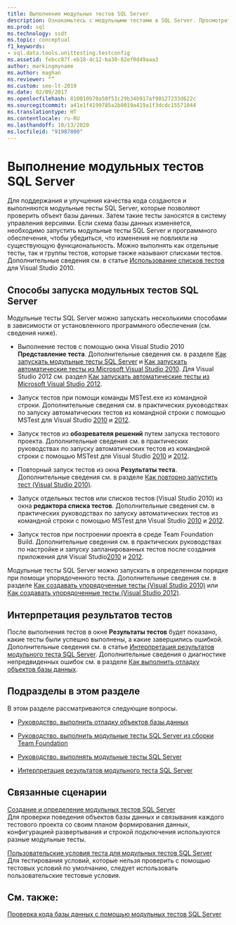 ```yaml
---
title: Выполнение модульных тестов SQL Server
description: Ознакомьтесь с модульными тестами в SQL Server. Просмотрите ресурсы по созданию тестов, созданию пользовательских условий тестов, выполнению тестов и интерпретации результатов.
ms.prod: sql
ms.technology: ssdt
ms.topic: conceptual
f1_keywords:
- sql.data.tools.unittesting.testconfig
ms.assetid: febcc87f-eb18-4c12-ba30-82ef0d49aaa3
author: markingmyname
ms.author: maghan
ms.reviewer: “”
ms.custom: seo-lt-2019
ms.date: 02/09/2017
ms.openlocfilehash: 810010b70a50f51c29b34b917af90127233d622c
ms.sourcegitcommit: a41e1f4199785a2b8019a419a1f3dcdc15571044
ms.translationtype: HT
ms.contentlocale: ru-RU
ms.lasthandoff: 10/13/2020
ms.locfileid: "91987800"
---
```

# <a name="running-sql-server-unit-tests"></a>Выполнение модульных тестов SQL Server

Для поддержания и улучшения качества кода создаются и выполняются модульные тесты SQL Server, которые позволяют проверить объект базы данных. Затем такие тесты заносятся в систему управления версиями. Если схема базы данных изменяется, необходимо запустить модульные тесты SQL Server и программного обеспечения, чтобы убедиться, что изменения не повлияли на существующую функциональность. Можно выполнять как отдельные тесты, так и группы тестов, которые также называют списками тестов. Дополнительные сведения см. в статье [Использование списков тестов](/previous-versions/visualstudio/visual-studio-2010/ms182461(v=vs.100)) для Visual Studio 2010.  
  
## <a name="ways-to-run-sql-server-unit-tests"></a>Способы запуска модульных тестов SQL Server  
Модульные тесты SQL Server можно запускать несколькими способами в зависимости от установленного программного обеспечения (см. сведения ниже).  
  
-   Выполнение тестов с помощью окна Visual Studio 2010 **Представление теста**. Дополнительные сведения см. в разделе [Как запускать модульные тесты SQL Server](../ssdt/how-to-run-sql-server-unit-tests.md) и [Как запускать автоматические тесты из Microsoft Visual Studio 2010](/previous-versions/visualstudio/visual-studio-2010/ms182470(v=vs.100)). Для Visual Studio 2012 см. раздел [Как запускать автоматические тесты из Microsoft Visual Studio 2012](/previous-versions/ms182470(v=vs.140)).  
  
-   Запуск тестов при помощи команды MSTest.exe из командной строки. Дополнительные сведения см. в практических руководствах по запуску автоматических тестов из командной строки с помощью MSTest для Visual Studio [2010](/previous-versions/visualstudio/visual-studio-2010/ms182487(v=vs.100)) и [2012](/previous-versions/ms182487(v=vs.140)).  
  
-   Запуск тестов из **обозревателя решений** путем запуска тестового проекта. Дополнительные сведения см. в практических руководствах по запуску автоматических тестов из командной строки с помощью MSTest для Visual Studio [2010](/previous-versions/visualstudio/visual-studio-2010/ms182470(v=vs.100)) и [2012](/previous-versions/ms182470(v=vs.140)).  
  
-   Повторный запуск тестов из окна **Результаты теста**. Дополнительные сведения см. в разделе [Как повторно запустить тест (Visual Studio 2010)](/previous-versions/visualstudio/visual-studio-2010/ms182472(v=vs.100)).  
  
-   Запуск отдельных тестов или списков тестов (Visual Studio 2010) из окна **редактора списка тестов**. Дополнительные сведения см. в практических руководствах по запуску автоматических тестов из командной строки с помощью MSTest для Visual Studio [2010](/previous-versions/visualstudio/visual-studio-2010/ms182470(v=vs.100)) и [2012](/previous-versions/ms182470(v=vs.140)).  
  
-   Запуск тестов при построении проекта в среде Team Foundation Build. Дополнительные сведения см. в практических руководствах по настройке и запуску запланированных тестов после создания приложения для Visual Studio[2010](/previous-versions/visualstudio/visual-studio-2010/ms182465(v=vs.100)) и [2012](/previous-versions/visualstudio/visual-studio-2012/ms182465(v=vs.110)).  
  
Модульные тесты SQL Server можно запускать в определенном порядке при помощи упорядоченного теста. Дополнительные сведения см. в разделе [Как создавать упорядоченные тесты (Visual Studio 2010)](/previous-versions/visualstudio/visual-studio-2010/ms182631(v=vs.100)) или [Как создавать упорядоченные тесты (Visual Studio 2012)](/previous-versions/ms182631(v=vs.140)).  
  
## <a name="interpreting-tests-results"></a>Интерпретация результатов тестов  
После выполнения тестов в окне **Результаты тестов** будет показано, какие тесты были успешно выполнены, а какие завершились ошибкой. Дополнительные сведения см. в статье [Интерпретация результатов модульного теста SQL Server](../ssdt/interpreting-sql-server-unit-test-results.md). Дополнительные сведения о диагностике непредвиденных ошибок см. в разделе [Как выполнить отладку объектов базы данных](../ssdt/how-to-debug-database-objects.md).  
  
## <a name="topics-in-this-section"></a>Подразделы в этом разделе  
В этом разделе рассматриваются следующие вопросы.  
  
-   [Руководство. выполнить отладку объектов базы данных](../ssdt/how-to-debug-database-objects.md)  
  
-   [Руководство. выполнить модульные тесты SQL Server из сборки Team Foundation](../ssdt/how-to-run-sql-server-unit-tests-from-team-foundation-build.md)  
  
-   [Руководство. выполнять модульные тесты SQL Server](../ssdt/how-to-run-sql-server-unit-tests.md)  
  
-   [Интерпретация результатов модульного теста SQL Server](../ssdt/interpreting-sql-server-unit-test-results.md)  
  
## <a name="related-scenarios"></a>Связанные сценарии  
[Создание и определение модульных тестов SQL Server](../ssdt/creating-and-defining-sql-server-unit-tests.md)  
Для проверки поведения объектов базы данных и связывания каждого тестового проекта со своим планом формирования данных, конфигурацией развертывания и строкой подключения используются разные модульные тесты.  
  
[Пользовательские условия теста для модульных тестов SQL Server](../ssdt/custom-test-conditions-for-sql-server-unit-tests.md)  
Для тестирования условий, которые нельзя проверить с помощью тестовых условий по умолчанию, следует использовать пользовательские тестовые условия.  
  
## <a name="see-also"></a>См. также:  
[Проверка кода базы данных с помощью модульных тестов SQL Server](../ssdt/verifying-database-code-by-using-sql-server-unit-tests.md)  
